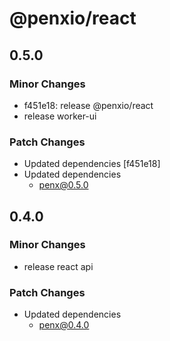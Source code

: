 # @penxio/react

## 0.5.0

### Minor Changes

- f451e18: release @penxio/react
- release worker-ui

### Patch Changes

- Updated dependencies [f451e18]
- Updated dependencies
  - penx@0.5.0

## 0.4.0

### Minor Changes

- release react api

### Patch Changes

- Updated dependencies
  - penx@0.4.0
